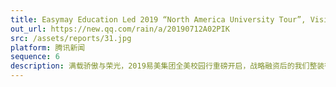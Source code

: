 ```yaml
---
title: Easymay Education Led 2019 “North America University Tour”, Visiting American TOP Universities for Three Consecutive Years
out_url: https://new.qq.com/rain/a/20190712A02PIK
src: /assets/reports/31.jpg
platform: 腾讯新闻
sequence: 6
description: 满载骄傲与荣光，2019易美集团全美校园行重磅开启，战略融资后的我们整装待发;寻良才遍访名校，三年走进北美高校线下面对面宣讲，全美人才招聘计划正式起航。
---
```

